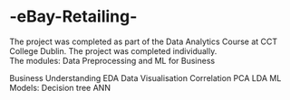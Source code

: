 # -eBay-Retailing-

The project was completed as part of the Data Analytics Course at CCT College Dublin. The project was completed individually.   
The modules: Data Preprocessing and ML for Business

Business Understanding
EDA
Data Visualisation 
Correlation 
PCA
LDA
ML Models:
  Decision tree
  ANN 
